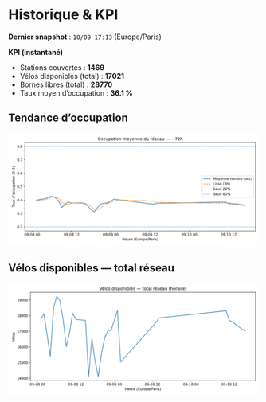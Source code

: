 # Historique & KPI

**Dernier snapshot** : `10/09 17:13` (Europe/Paris)

**KPI (instantané)**

- Stations couvertes : **1469**
- Vélos disponibles (total) : **17021**
- Bornes libres (total) : **28770**
- Taux moyen d’occupation : **36.1 %**

## Tendance d’occupation

![Mean occupancy](assets/figs/occupancy_last72h.png)

## Vélos disponibles — total réseau

![Bikes total](assets/figs/bikes_total_last72h.png)
